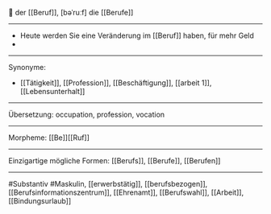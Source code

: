 🔵 der [[Beruf]], [bəˈruːf]
die [[Berufe]]


---
- Heute werden Sie eine Veränderung im [[Beruf]] haben, für mehr Geld
-

---
Synonyme:
- [[Tätigkeit]], [[Profession]], [[Beschäftigung]], [[arbeit 1]], [[Lebensunterhalt]]

---
Übersetzung: occupation, profession, vocation

---
Morpheme:
[[Be]][[Ruf]]

---
Einzigartige mögliche Formen: [[Berufs]], [[Berufe]], [[Berufen]]

---
#Substantiv #Maskulin, [[erwerbstätig]], [[berufsbezogen]], [[Berufsinformationszentrum]], [[Ehrenamt]], [[Berufswahl]], [[Arbeit]], [[Bindungsurlaub]]